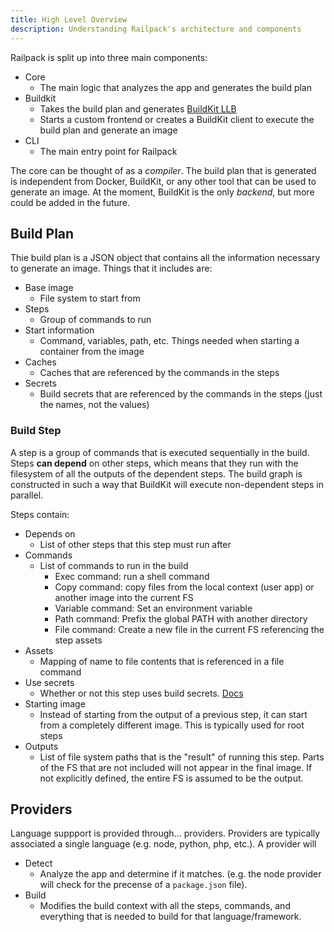 ```yaml
---
title: High Level Overview
description: Understanding Railpack's architecture and components
---
```


Railpack is split up into three main components:

- Core
  - The main logic that analyzes the app and generates the build plan
- Buildkit
  - Takes the build plan and generates [BuildKit
    LLB](https://github.com/moby/buildkit?tab=readme-ov-file#exploring-llb)
  - Starts a custom frontend or creates a BuildKit client to execute the build
    plan and generate an image
- CLI
  - The main entry point for Railpack

The core can be thought of as a _compiler_. The build plan that is generated is
independent from Docker, BuildKit, or any other tool that can be used to
generate an image. At the moment, BuildKit is the only _backend_, but more could
be added in the future.

## Build Plan

Thie build plan is a JSON object that contains all the information necessary to
generate an image. Things that it includes are:

- Base image
  - File system to start from
- Steps
  - Group of commands to run
- Start information
  - Command, variables, path, etc. Things needed when starting a container from
    the image
- Caches
  - Caches that are referenced by the commands in the steps
- Secrets
  - Build secrets that are referenced by the commands in the steps (just the
    names, not the values)

### Build Step

A step is a group of commands that is executed sequentially in the build. Steps
**can depend** on other steps, which means that they run with the filesystem of
all the outputs of the dependent steps. The build graph is constructed in such a
way that BuildKit will execute non-dependent steps in parallel.

Steps contain:

- Depends on
  - List of other steps that this step must run after
- Commands
  - List of commands to run in the build
    - Exec command: run a shell command
    - Copy command: copy files from the local context (user app) or another
      image into the current FS
    - Variable command: Set an environment variable
    - Path command: Prefix the global PATH with another directory
    - File command: Create a new file in the current FS referencing the step
      assets
- Assets
  - Mapping of name to file contents that is referenced in a file command
- Use secrets
  - Whether or not this step uses build secrets. [Docs](/architecture/secrets)
- Starting image
  - Instead of starting from the output of a previous step, it can start from a
    completely different image. This is typically used for root steps
- Outputs
  - List of file system paths that is the "result" of running this step. Parts
    of the FS that are not included will not appear in the final image. If not
    explicitly defined, the entire FS is assumed to be the output.

## Providers

Language suppport is provided through... providers. Providers are typically
associated a single language (e.g. node, python, php, etc.). A provider will

- Detect
  - Analyze the app and determine if it matches. (e.g. the node provider will
    check for the precense of a `package.json` file).
- Build
  - Modifies the build context with all the steps, commands, and everything that
    is needed to build for that language/framework.
